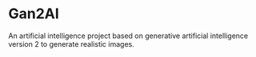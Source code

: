 # Gan2AI
An artificial intelligence project based on generative artificial intelligence version 2 to generate realistic images.
